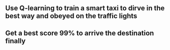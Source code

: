 ## Use Q-learning to train a smart taxi to dirve in the best way and obeyed on the traffic lights
## Get a best score 99% to arrive the destination finally
